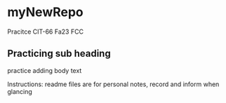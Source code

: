# myNewRepo
Pracitce CIT-66 Fa23 FCC
## Practicing sub heading

practice adding body text

Instructions: readme files are for personal notes, record and inform when glancing
